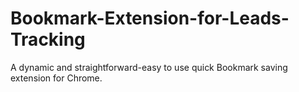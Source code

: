 # Bookmark-Extension-for-Leads-Tracking
A dynamic and straightforward-easy to use quick Bookmark saving extension for Chrome.
